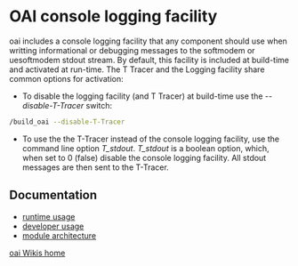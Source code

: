 # OAI console logging facility

oai includes a console logging facility that any component should use when writting informational or debugging messages to the softmodem or uesoftmodem stdout stream. 
By default, this facility is included at build-time and activated at run-time. The T Tracer and the Logging facility share common options for activation:

-   To disable the logging facility (and T Tracer) at build-time use the *--disable-T-Tracer* switch:

```bash
/build_oai --disable-T-Tracer
```
-  To use the the T-Tracer instead of the console logging facility, use the command line option *T_stdout*.  *T_stdout* is a boolean option, which, when set to 0 (false) disable the console logging facility. All stdout messages are then sent to the T-Tracer.

## Documentation

* [runtime usage](rtusage.md)
* [developer usage](config/devusage.md)
* [module architecture](arch.md)

[oai Wikis home](https://gitlab.eurecom.fr/oai/openairinterface5g/wikis/home)
